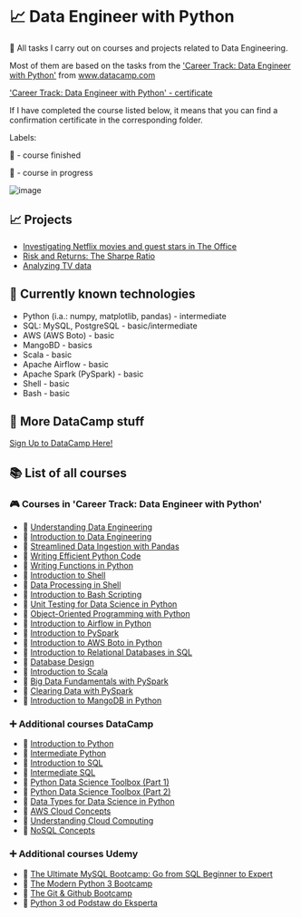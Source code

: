 # 📈  Data Engineer with Python
🧠 All tasks I carry out on courses and projects related to Data Engineering.

Most of them are based on the tasks from the ['Career Track: Data Engineer with Python'](https://github.com/monikaglazz/Data_Engineering_with_Python/blob/main/Track_description.pdf) from www.datacamp.com

['Career Track: Data Engineer with Python' - certificate](https://github.com/monikaglazz/Data_Engineering_with_Python/blob/main/Data_Engineer_Career_Track_certificate.pdf)

If I have completed the course listed below, it means that you can find a confirmation certificate in the corresponding folder.

Labels:

🏁 - course finished

🔖 - course in progress

![image](https://user-images.githubusercontent.com/84285130/217212070-2d5affaa-1625-4e45-957f-1ca31098aa4d.png)

## 📈  Projects
* [Investigating Netflix movies and guest stars in The Office](https://github.com/monikaglazz/Data_Engineering_with_Python/tree/main/Projects/Investigating%20Netflix%20movies%20and%20guest%20stars%20in%20The%20Office)
* [Risk and Returns: The Sharpe Ratio](https://github.com/monikaglazz/Data_Engineering_with_Python/tree/main/Projects/Risk%20and%20Returns%3B%20The%20Sharpe%20Ratio)
* [Analyzing TV data](https://github.com/monikaglazz/Data_Engineering_with_Python/tree/main/Projects/Analyzing%20TV%20data)

## 📒 Currently known technologies
* Python (i.a.: numpy, matplotlib, pandas) - intermediate
* SQL: MySQL, PostgreSQL - basic/intermediate
* AWS (AWS Boto) - basic
* MangoBD - basics
* Scala - basic
* Apache Airflow - basic
* Apache Spark (PySpark) - basic
* Shell - basic
* Bash - basic

## 🧮  More DataCamp stuff
[Sign Up to DataCamp Here!](https://www.datacamp.com/users/sign_up)

## 📚  List of all courses
### 🎮  Courses in 'Career Track: Data Engineer with Python'
* 🏁 [Understanding Data Engineering](https://github.com/monikaglazz/Data_Engineering_with_Python/tree/main/Understanding%20Data%20Engineering)
* 🏁 [Introduction to Data Engineering](https://github.com/monikaglazz/Data_Engineering_with_Python/tree/main/Introduction%20to%20Data%20Engineering)
* 🏁 [Streamlined Data Ingestion with Pandas](https://github.com/monikaglazz/Data_Engineering_with_Python/tree/main/Streamlined%20Data%20Ingestion%20with%20Pandas)
* 🏁 [Writing Efficient Python Code](https://github.com/monikaglazz/Data_Engineering_with_Python/tree/main/Writing%20Efficient%20Python%20Code)
* 🏁 [Writing Functions in Python](https://github.com/monikaglazz/Data_Engineering_with_Python/tree/main/Writing%20Functions%20in%20Python)
* 🏁 [Introduction to Shell](https://github.com/monikaglazz/Data_Engineering_with_Python/tree/main/Introduction%20to%20Shell)
* 🏁 [Data Processing in Shell](https://github.com/monikaglazz/Data_Engineering_with_Python/tree/main/Data%20Processing%20in%20Shell)
* 🏁 [Introduction to Bash Scripting](https://github.com/monikaglazz/Data_Engineering_with_Python/tree/main/Introduction%20to%20Bash%20Scripting)
* 🏁 [Unit Testing for Data Science in Python](https://github.com/monikaglazz/Data_Engineering_with_Python/tree/main/Unit%20Testing%20for%20Data%20Science%20in%20Python)
* 🏁 [Object-Oriented Programming with Python](https://github.com/monikaglazz/Data_Engineering_with_Python/tree/main/Object-Oriented%20Programming%20with%20Python)
* 🏁 [Introduction to Airflow in Python](https://github.com/monikaglazz/Data_Engineering_with_Python/tree/main/Introduction%20to%20Airflow%20in%20Python)
* 🏁 [Introduction to PySpark](https://github.com/monikaglazz/Data_Engineering_with_Python/tree/main/Introduction%20to%20PySpark)
* 🏁 [Introduction to AWS Boto in Python](https://github.com/monikaglazz/Data_Engineering_with_Python/tree/main/Introduction%20to%20AWS%20Boto%20in%20Python)
* 🏁 [Introduction to Relational Databases in SQL](https://github.com/monikaglazz/Data_Engineering_with_Python/tree/main/Introduction%20to%20Relational%20Databases%20in%20SQL)
* 🏁 [Database Design](https://github.com/monikaglazz/Data_Engineering_with_Python/tree/main/Database%20Design)
* 🏁 [Introduction to Scala](https://github.com/monikaglazz/Data_Engineering_with_Python/tree/main/Introduction%20to%20Scala)
* 🏁 [Big Data Fundamentals with PySpark](https://github.com/monikaglazz/Data_Engineering_with_Python/tree/main/Big%20Data%20Fundamentals%20with%20PySpark)
* 🏁 [Clearing Data with PySpark](https://github.com/monikaglazz/Data_Engineering_with_Python/tree/main/Cleaning%20Data%20with%20PySpark)
* 🏁 [Introduction to MangoDB in Python](https://github.com/monikaglazz/Data_Engineering_with_Python/tree/main/Introduction%20to%20MongoDB%20in%20Python)

### ➕  Additional courses DataCamp
* 🏁 [Introduction to Python](https://github.com/monikaglazz/Data_Engineering_with_Python/tree/main/Additional%20Courses/Introduction_to_Python)
* 🏁 [Intermediate Python](https://github.com/monikaglazz/Data_Engineering_with_Python/tree/main/Additional%20Courses/Intermediate_Python)
* 🏁 [Introduction to SQL](https://github.com/monikaglazz/Data_Engineering_with_Python/tree/main/Additional%20Courses/Introduction_to_SQL)
* 🏁 [Intermediate SQL](https://github.com/monikaglazz/Data_Engineering_with_Python/tree/main/Additional%20Courses/Intermediate_SQL)
* 🏁 [Python Data Science Toolbox (Part 1)](https://github.com/monikaglazz/Data_Engineering_with_Python/tree/main/Additional%20Courses/Python%20Data%20Science%20Toolbox%20(Part%201))
* 🏁 [Python Data Science Toolbox (Part 2)](https://github.com/monikaglazz/Data_Engineering_with_Python/tree/main/Additional%20Courses/Python%20Data%20Science%20Toolbox%20(Part%202))
* 🏁 [Data Types for Data Science in Python](https://github.com/monikaglazz/Data_Engineering_with_Python/tree/main/Additional%20Courses/Data%20Types%20for%20Data%20Science%20in%20Python)
* 🏁 [AWS Cloud Concepts](https://github.com/monikaglazz/Data_Engineering_with_Python/blob/main/Additional%20Courses/AWS%20Cloud%20Concepts_certificate.pdf)
* 🏁 [Understanding Cloud Computing](https://github.com/monikaglazz/Data_Engineering_with_Python/blob/main/Additional%20Courses/Understanding%20Cloud%20Computing_certificate.pdf)
* 🏁 [NoSQL Concepts](https://github.com/monikaglazz/Data_Engineering_with_Python/blob/main/Additional%20Courses/NoSQL%20Concepts.pdf)

### ➕  Additional courses Udemy
* 🏁 [The Ultimate MySQL Bootcamp: Go from SQL Beginner to Expert](https://udemy-certificate.s3.amazonaws.com/image/UC-430c70e1-4640-4f99-9cb8-7cf5cc87fe0a.jpg)
* 🏁 [The Modern Python 3 Bootcamp](https://udemy-certificate.s3.amazonaws.com/image/UC-1dd46d62-f25d-41f4-9e1c-15312c6dd5db.jpg)
* 🏁 [The Git & Github Bootcamp](https://udemy-certificate.s3.amazonaws.com/image/UC-17fee90e-ff7a-47f4-8a74-9f5007b4c9d5.jpg)
* 🏁 [Python 3 od Podstaw do Eksperta](https://udemy-certificate.s3.amazonaws.com/image/UC-976cc083-524c-4d1a-94fa-338878599ab9.jpg)
